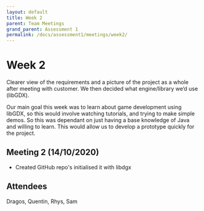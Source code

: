 ```yaml
---
layout: default
title: Week 2
parent: Team Meetings
grand_parent: Assessment 1
permalink: /docs/assessment1/meetings/week2/
---
```


# Week 2

Clearer view of the requirements and a picture of the project as a whole after meeting with customer. We then decided what engine/library we’d use (libGDX).

Our main goal this week was to learn about game development using libGDX, so this would involve watching tutorials, and trying to make simple demos. So this was dependant on just having a base knowledge of Java and willing to learn. This would allow us to develop a prototype quickly for the project.

## Meeting 2 (14/10/2020)

* Created GitHub repo's initialised it with libdgx

## Attendees

Dragos, Quentin, Rhys, Sam
